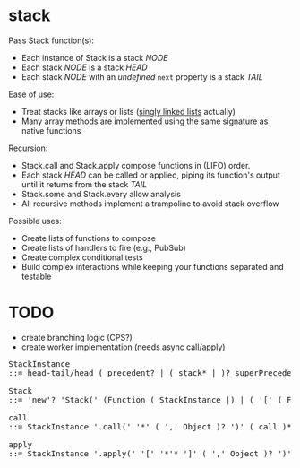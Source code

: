 stack
=====

Pass Stack function(s):
* Each instance of Stack is a stack _NODE_
* Each stack _NODE_ is a stack _HEAD_
* Each stack _NODE_ with an *undefined* `next` property is a stack _TAIL_

Ease of use:
* Treat stacks like arrays or lists ([singly linked lists](http://en.wikipedia.org/wiki/Linked_list#Singly_linked_list) actually)
* Many array methods are implemented using the same signature as native functions

Recursion:
* Stack.call and Stack.apply compose functions in (LIFO) order.
* Each stack _HEAD_ can be called or applied, piping its function's output until it returns from the stack _TAIL_
* Stack.some and Stack.every allow analysis
* All recursive methods implement a trampoline to avoid stack overflow

Possible uses:
* Create lists of functions to compose
* Create lists of handlers to fire (e.g., PubSub)
* Create complex conditional tests
* Build complex interactions while keeping your functions separated and testable

TODO
====
* create branching logic (CPS?)
* create worker implementation (needs async call/apply)

<pre>
StackInstance
::= head-tail/head ( precedent? | ( stack* | )? superPrecedent  precedent | )? tail

Stack
::= 'new'? 'Stack(' (Function ( StackInstance |) | ( '[' ( Function | StackInstance )* ']' ) ) ')' StackInstance

call
::= StackInstance '.call(' '*' ( ',' Object )? ')' ( call )* '*'

apply
::= StackInstance '.apply(' '[' '*'* ']' ( ',' Object )? ')' ( apply )* '*' 
</pre>
